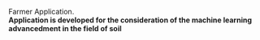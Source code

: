 Farmer Application.
</br>
<b>Application is developed for the consideration of the machine learning advancedment in the field of soil 
